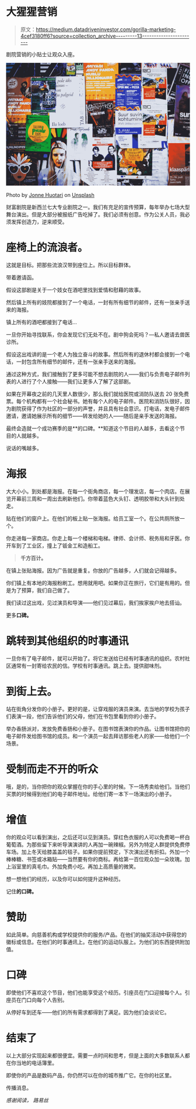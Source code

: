 # 大猩猩营销

> 原文：<https://medium.datadriveninvestor.com/gorilla-marketing-4cef3180ff6?source=collection_archive---------13----------------------->

剧院营销的小贴士让观众入座。

![](img/325066d9fe4608bde8ec2550bc0b99ba.png)

Photo by [Jonne Huotari](https://unsplash.com/@jiihu?utm_source=medium&utm_medium=referral) on [Unsplash](https://unsplash.com?utm_source=medium&utm_medium=referral)

财富剧院是新西兰七大专业剧院之一。我们有充足的宣传预算，每年举办七场大型舞台演出。但是大部分被报纸广告吃掉了。我们必须有创意。作为公关人员，我必须发挥创造力，逆来顺受。

# **座椅上的流浪者。**

这就是目标。把那些流浪汉带到座位上。所以目标群体。

带着邀请函。

假设这部剧是关于一个妓女在酒吧里找到爱情和慰藉的故事。

然后镇上所有的妓院都接到了一个电话，一封有所有细节的邮件，还有一张亲手送来的海报。

镇上所有的酒吧都接到了电话…

一旦你开始寻找联系，你会发现它们无处不在。剧中狗会死吗？—私人邀请去兽医诊所。

假设这出戏讲的是一个老人为独立奋斗的故事。然后所有的退休村都会接到一个电话，一封包含所有细节的邮件，还有一张亲手送来的海报。

通过这种方式，我们接触到了更多可能不想去剧院的人——我们与负责电子邮件列表的人进行了个人接触——我们让更多人了解了这部剧。

如果在开幕夜之前的几天里人数很少，那么我们就给医院或消防队送去 20 张免费票。每个机构都有一个社会秘书。她有每个人的电子邮件。医院和消防队很好，因为剧院获得了作为社区的一部分的声誉，并且具有社会意识。打电话，发电子邮件邀请，邀请她展示所有的细节——转发给她的人——随后是亲手发送的海报。

最终会造就一个成功赛季的是**的口碑。**知道这个节目的人越多，去看这个节目的人就越多。

说话的嘴越多。

# 海报

大大小小。到处都是海报。在每一个街角商店，每一个理发店，每一个肉店。在展览开幕前三周和一周出去刷新他们。你带着蓝色大头钉、透明胶带和大头针到处走。

贴在他们的窗户上。在他们的板上贴一张海报。给员工室一个。在公共厕所放一个。

你走进每一家商店。你走上每一个楼梯和电梯。律师、会计师、税务局和牙医。你开车到了工业区，撞上了钣金工和造船工。

> **千方百计。**

在镇上张贴海报。因为广告就是重复。你放的广告越多，人们就会记得越多。

你们镇上有本地的海报粉刷工。想用就用吧。如果你正在旅行，它们是有用的。但是为了预算，我们自己做了。

我们读过这出戏，见过演员和导演——他们见过幕后，我们挨家挨户地去搭讪。

更多**口碑。**

# 跳转到其他组织的时事通讯

一旦你有了电子邮件，就可以开始了。将它发送给已经有时事通讯的组织。农村社区通常有一封寄给农民的信。学校有时事通讯。跳上去。提供甜味剂。

# 到街上去。

站在街角分发你的小册子。更好的是，让穿戏服的演员来演。去当地的学校为孩子们表演一段，他们告诉他们的父母，他们在书包里看到你的小册子。

举办香肠派对，发放免费香肠和小册子。在图书馆表演你的作品。让图书馆把你的电子邮件发给图书馆的成员。和一个演员一起去拜访那些老人的家——给他们一个场景。

# 受制而走不开的听众

哦，是的，当你把你的观众掌握在你的手心里的时候。下一场秀卖给他们。当他们买票的时候得到他们的电子邮件地址。给他们寄一本下一场演出的小册子。

# **增值**

你的观众可以看到演出，之后还可以见到演员。穿红色衣服的人可以免费喝一杯白葡萄酒。为那些留下来听导演演讲的人再加一碗辣椒。另外为特定人群提供免费停车场。加上冬天给膝盖盖的毯子。如果你提前预定，下次演出还有折扣。外加一个棒棒糖、书签或冰箱贴——当然要有你的商标。再给第一百位观众加一朵玫瑰。加上浴室里的真毛巾。外加免费小吃。再加上高质量的微笑。

想一想他们的经历，以及你可以如何提升这种经历。

记住**的口碑。**

# 赞助

如此简单。向慈善机构或学校提供你的服务/产品。在他们的抽奖活动中获得您的徽标或信息。在他们的时事通讯上。在他们的运动队服上。为他们的东西提供附加值。

# **口碑**

即使他们不喜欢这个节目，他们也能享受这个经历。引座员在门口迎接每个人。引座员在门口向每个人告别。

从停好车到还车——他们的所有需求都得到了满足。因为他们会谈论它。

# 结束了

以上大部分实现起来都很便宜。需要一点时间和思考，但是上面的大多数联系人都在你当地的电话簿里。

即使你的产品是数码产品，你仍然可以在你的城市推广它。在你的社区里。

传播消息。

*感谢阅读，
路易丝*